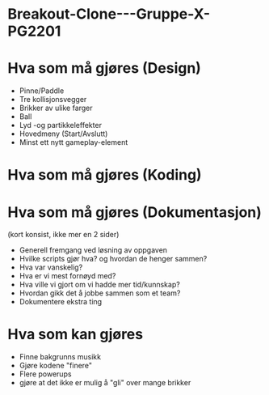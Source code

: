 # Breakout-Clone---Gruppe-X-PG2201


# Hva som må gjøres (Design)
- Pinne/Paddle
- Tre kollisjonsvegger
- Brikker av ulike farger
- Ball
- Lyd -og partikkeleffekter
- Hovedmeny (Start/Avslutt)
- Minst ett nytt gameplay-element


# Hva som må gjøres (Koding)


# Hva som må gjøres (Dokumentasjon)
(kort konsist, ikke mer en 2 sider)
- Generell fremgang ved løsning av oppgaven
- Hvilke scripts gjør hva? og hvordan de henger sammen?
- Hva var vanskelig?
- Hva er vi mest fornøyd med?
- Hva ville vi gjort om vi hadde mer tid/kunnskap?
- Hvordan gikk det å jobbe sammen som et team?
- Dokumentere ekstra ting

# Hva som kan gjøres
- Finne bakgrunns musikk
- Gjøre kodene "finere"
- Flere powerups
- gjøre at det ikke er mulig å "gli" over mange brikker






